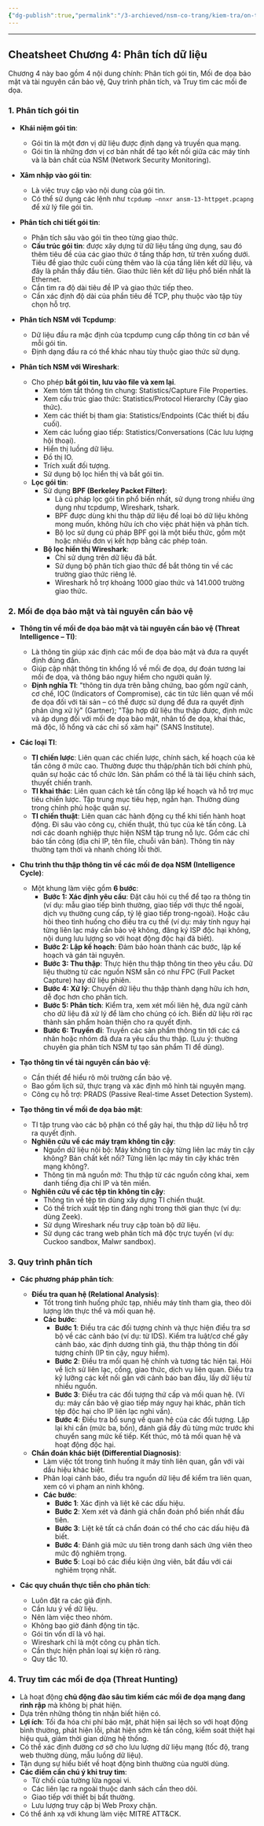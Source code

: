 ```yaml
---
{"dg-publish":true,"permalink":"/3-archieved/nsm-co-trang/kiem-tra/on-thi/03-cheatsheet-chuong-4/","created":"2025-06-06T15:24:53.978+07:00"}
---
```




---

## Cheatsheet Chương 4: Phân tích dữ liệu

Chương 4 này bao gồm 4 nội dung chính: Phân tích gói tin, Mối đe dọa bảo mật và tài nguyên cần bảo vệ, Quy trình phân tích, và Truy tìm các mối đe dọa.

### 1. Phân tích gói tin

- **Khái niệm gói tin**:
    
    - Gói tin là một đơn vị dữ liệu được định dạng và truyền qua mạng.
    - Gói tin là những đơn vị cơ bản nhất để tạo kết nối giữa các máy tính và là bản chất của NSM (Network Security Monitoring).
- **Xâm nhập vào gói tin**:
    
    - Là việc truy cập vào nội dung của gói tin.
    - Có thể sử dụng các lệnh như `tcpdump –nnxr ansm-13-httpget.pcapng` để xử lý file gói tin.
- **Phân tích chi tiết gói tin**:
    
    - Phân tích sâu vào gói tin theo từng giao thức.
    - **Cấu trúc gói tin**: được xây dựng từ dữ liệu tầng ứng dụng, sau đó thêm tiêu đề của các giao thức ở tầng thấp hơn, từ trên xuống dưới. Tiêu đề giao thức cuối cùng thêm vào là của tầng liên kết dữ liệu, và đây là phần thấy đầu tiên. Giao thức liên kết dữ liệu phổ biến nhất là Ethernet.
    - Cần tìm ra độ dài tiêu đề IP và giao thức tiếp theo.
    - Cần xác định độ dài của phần tiêu đề TCP, phụ thuộc vào tập tùy chọn hỗ trợ.
- **Phân tích NSM với Tcpdump**:
    
    - Dữ liệu đầu ra mặc định của tcpdump cung cấp thông tin cơ bản về mỗi gói tin.
    - Định dạng đầu ra có thể khác nhau tùy thuộc giao thức sử dụng.
- **Phân tích NSM với Wireshark**:
    
    - Cho phép **bắt gói tin, lưu vào file và xem lại**.
        - Xem tóm tắt thông tin chung: Statistics/Capture File Properties.
        - Xem cấu trúc giao thức: Statistics/Protocol Hierarchy (Cây giao thức).
        - Xem các thiết bị tham gia: Statistics/Endpoints (Các thiết bị đầu cuối).
        - Xem các luồng giao tiếp: Statistics/Conversations (Các lưu lượng hội thoại).
        - Hiển thị luồng dữ liệu.
        - Đồ thị IO.
        - Trích xuất đối tượng.
        - Sử dụng bộ lọc hiển thị và bắt gói tin.
    - **Lọc gói tin**:
        - Sử dụng **BPF (Berkeley Packet Filter)**:
            - Là cú pháp lọc gói tin phổ biến nhất, sử dụng trong nhiều ứng dụng như tcpdump, Wireshark, tshark.
            - BPF được dùng khi thu thập dữ liệu để loại bỏ dữ liệu không mong muốn, không hữu ích cho việc phát hiện và phân tích.
            - Bộ lọc sử dụng cú pháp BPF gọi là một biểu thức, gồm một hoặc nhiều đơn vị kết hợp bằng các phép toán.
        - **Bộ lọc hiển thị Wireshark**:
            - Chỉ sử dụng trên dữ liệu đã bắt.
            - Sử dụng bộ phân tích giao thức để bắt thông tin về các trường giao thức riêng lẻ.
            - Wireshark hỗ trợ khoảng 1000 giao thức và 141.000 trường giao thức.

### 2. Mối đe dọa bảo mật và tài nguyên cần bảo vệ

- **Thông tin về mối đe dọa bảo mật và tài nguyên cần bảo vệ (Threat Intelligence – TI)**:
    
    - Là thông tin giúp xác định các mối đe dọa bảo mật và đưa ra quyết định đúng đắn.
    - Giúp cập nhật thông tin khổng lồ về mối đe dọa, dự đoán tương lai mối đe dọa, và thông báo nguy hiểm cho người quản lý.
    - **Định nghĩa TI**: "thông tin dựa trên bằng chứng, bao gồm ngữ cảnh, cơ chế, IOC (Indicators of Compromise), các tin tức liên quan về mối đe dọa đối với tài sản – có thể được sử dụng để đưa ra quyết định phản ứng xử lý" (Gartner); "Tập hợp dữ liệu thu thập được, định mức và áp dụng đối với mối đe dọa bảo mật, nhân tố đe dọa, khai thác, mã độc, lỗ hổng và các chỉ số xâm hại" (SANS Institute).
- **Các loại TI**:
    
    - **TI chiến lược**: Liên quan các chiến lược, chính sách, kế hoạch của kẻ tấn công ở mức cao. Thường được thu thập/phân tích bởi chính phủ, quân sự hoặc các tổ chức lớn. Sản phẩm có thể là tài liệu chính sách, thuyết chiến tranh.
    - **TI khai thác**: Liên quan cách kẻ tấn công lập kế hoạch và hỗ trợ mục tiêu chiến lược. Tập trung mục tiêu hẹp, ngắn hạn. Thường dùng trong chính phủ hoặc quân sự.
    - **TI chiến thuật**: Liên quan các hành động cụ thể khi tiến hành hoạt động. Đi sâu vào công cụ, chiến thuật, thủ tục của kẻ tấn công. Là nơi các doanh nghiệp thực hiện NSM tập trung nỗ lực. Gồm các chỉ báo tấn công (địa chỉ IP, tên file, chuỗi văn bản). Thông tin này thường tạm thời và nhanh chóng lỗi thời.
- **Chu trình thu thập thông tin về các mối đe dọa NSM (Intelligence Cycle)**:
    
    - Một khung làm việc gồm **6 bước**:
        - **Bước 1: Xác định yêu cầu**: Đặt câu hỏi cụ thể để tạo ra thông tin (ví dụ: mẫu giao tiếp bình thường, giao tiếp với thực thể ngoài, dịch vụ thường cung cấp, tỷ lệ giao tiếp trong-ngoài). Hoặc câu hỏi theo tình huống cho điều tra cụ thể (ví dụ: máy tính nguy hại từng liên lạc máy cần bảo vệ không, đăng ký ISP độc hại không, nội dung lưu lượng so với hoạt động độc hại đã biết).
        - **Bước 2: Lập kế hoạch**: Đảm bảo hoàn thành các bước, lập kế hoạch và gán tài nguyên.
        - **Bước 3: Thu thập**: Thực hiện thu thập thông tin theo yêu cầu. Dữ liệu thường từ các nguồn NSM sẵn có như FPC (Full Packet Capture) hay dữ liệu phiên.
        - **Bước 4: Xử lý**: Chuyển dữ liệu thu thập thành dạng hữu ích hơn, dễ đọc hơn cho phân tích.
        - **Bước 5: Phân tích**: Kiểm tra, xem xét mối liên hệ, đưa ngữ cảnh cho dữ liệu đã xử lý để làm cho chúng có ích. Biến dữ liệu rời rạc thành sản phẩm hoàn thiện cho ra quyết định.
        - **Bước 6: Truyền đi**: Truyền các sản phẩm thông tin tới các cá nhân hoặc nhóm đã đưa ra yêu cầu thu thập. (Lưu ý: thường chuyên gia phân tích NSM tự tạo sản phẩm TI để dùng).
- **Tạo thông tin về tài nguyên cần bảo vệ**:
    
    - Cần thiết để hiểu rõ môi trường cần bảo vệ.
    - Bao gồm lịch sử, thực trạng và xác định mô hình tài nguyên mạng.
    - Công cụ hỗ trợ: PRADS (Passive Real-time Asset Detection System).
- **Tạo thông tin về mối đe dọa bảo mật**:
    
    - TI tập trung vào các bộ phận có thể gây hại, thu thập dữ liệu hỗ trợ ra quyết định.
    - **Nghiên cứu về các máy trạm không tin cậy**:
        - Nguồn dữ liệu nội bộ: Máy không tin cậy từng liên lạc máy tin cậy không? Bản chất kết nối? Từng liên lạc máy tin cậy khác trên mạng không?.
        - Thông tin mã nguồn mở: Thu thập từ các nguồn công khai, xem danh tiếng địa chỉ IP và tên miền.
    - **Nghiên cứu về các tệp tin không tin cậy**:
        - Thông tin về tệp tin dùng xây dựng TI chiến thuật.
        - Có thể trích xuất tệp tin đáng nghi trong thời gian thực (ví dụ: dùng Zeek).
        - Sử dụng Wireshark nếu truy cập toàn bộ dữ liệu.
        - Sử dụng các trang web phân tích mã độc trực tuyến (ví dụ: Cuckoo sandbox, Malwr sandbox).

### 3. Quy trình phân tích

- **Các phương pháp phân tích**:
    
    - **Điều tra quan hệ (Relational Analysis)**:
        - Tốt trong tình huống phức tạp, nhiều máy tính tham gia, theo dõi lượng lớn thực thể và mối quan hệ.
        - **Các bước**:
            - **Bước 1**: Điều tra các đối tượng chính và thực hiện điều tra sơ bộ về các cảnh báo (ví dụ: từ IDS). Kiểm tra luật/cơ chế gây cảnh báo, xác định dương tính giả, thu thập thông tin đối tượng chính (IP tin cậy, nguy hiểm).
            - **Bước 2**: Điều tra mối quan hệ chính và tương tác hiện tại. Hỏi về lịch sử liên lạc, cổng, giao thức, dịch vụ liên quan. Điều tra kỹ lưỡng các kết nối gắn với cảnh báo ban đầu, lấy dữ liệu từ nhiều nguồn.
            - **Bước 3**: Điều tra các đối tượng thứ cấp và mối quan hệ. (Ví dụ: máy cần bảo vệ giao tiếp máy nguy hại khác, phân tích tệp độc hại cho IP liên lạc nghi vấn).
            - **Bước 4**: Điều tra bổ sung về quan hệ của các đối tượng. Lặp lại khi cần (mức ba, bốn), đánh giá đầy đủ từng mức trước khi chuyển sang mức kế tiếp. Kết thúc, mô tả mối quan hệ và hoạt động độc hại.
    - **Chẩn đoán khác biệt (Differential Diagnosis)**:
        - Làm việc tốt trong tình huống ít máy tính liên quan, gắn với vài dấu hiệu khác biệt.
        - Phân loại cảnh báo, điều tra nguồn dữ liệu để kiểm tra liên quan, xem có vi phạm an ninh không.
        - **Các bước**:
            - **Bước 1**: Xác định và liệt kê các dấu hiệu.
            - **Bước 2**: Xem xét và đánh giá chẩn đoán phổ biến nhất đầu tiên.
            - **Bước 3**: Liệt kê tất cả chẩn đoán có thể cho các dấu hiệu đã biết.
            - **Bước 4**: Đánh giá mức ưu tiên trong danh sách ứng viên theo mức độ nghiêm trọng.
            - **Bước 5**: Loại bỏ các điều kiện ứng viên, bắt đầu với cái nghiêm trọng nhất.
- **Các quy chuẩn thực tiễn cho phân tích**:
    
    - Luôn đặt ra các giả định.
    - Cần lưu ý về dữ liệu.
    - Nên làm việc theo nhóm.
    - Không bao giờ đánh động tin tặc.
    - Gói tin vốn dĩ là vô hại.
    - Wireshark chỉ là một công cụ phân tích.
    - Cần thực hiện phân loại sự kiện rõ ràng.
    - Quy tắc 10.

### 4. Truy tìm các mối đe dọa (Threat Hunting)

- Là hoạt động **chủ động đào sâu tìm kiếm các mối đe dọa mạng đang rình rập** mà không bị phát hiện.
- Dựa trên những thông tin nhận biết hiện có.
- **Lợi ích**: Tối đa hóa chi phí bảo mật, phát hiện sai lệch so với hoạt động bình thường, phát hiện lỗi, phát hiện sớm kẻ tấn công, kiểm soát thiệt hại hiệu quả, giảm thời gian dừng hệ thống.
- Có thể xác định đường cơ sở cho lưu lượng dữ liệu mạng (tốc độ, trang web thường dùng, mẫu luồng dữ liệu).
- Tận dụng sự hiểu biết về hoạt động bình thường của người dùng.
- **Các điểm cần chú ý khi truy tìm**:
    - Từ chối của tường lửa ngoại vi.
    - Các liên lạc ra ngoài thuộc danh sách cần theo dõi.
    - Giao tiếp với thiết bị bất thường.
    - Lưu lượng truy cập bị Web Proxy chặn.
- Có thể ánh xạ với khung làm việc MITRE ATT&CK.
